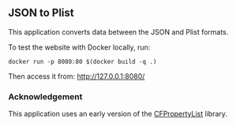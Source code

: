 ## JSON to Plist

This application converts data between the JSON and Plist formats. 

To test the website with Docker locally, run:

```
docker run -p 8080:80 $(docker build -q .)
```

Then access it from: http://127.0.0.1:8080/

### Acknowledgement

This application uses an early version of the [CFPropertyList](https://github.com/TECLIB/CFPropertyList) library. 